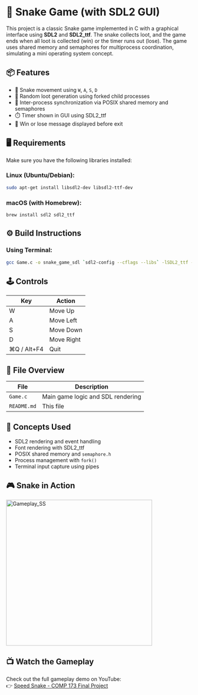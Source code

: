 # 🐍 Snake Game (with SDL2 GUI)

This project is a classic Snake game implemented in C with a graphical interface using **SDL2** and **SDL2_ttf**. The snake collects loot, and the game ends when all loot is collected (win) or the timer runs out (lose). The game uses shared memory and semaphores for multiprocess coordination, simulating a mini operating system concept.

## 📦 Features

- 🐍 Snake movement using `W`, `A`, `S`, `D`
- 🍎 Random loot generation using forked child processes
- 🧠 Inter-process synchronization via POSIX shared memory and semaphores
- ⏱️ Timer shown in GUI using SDL2_ttf
- 🎉 Win or lose message displayed before exit

## 🖥️ Requirements

Make sure you have the following libraries installed:

### Linux (Ubuntu/Debian):

```bash
sudo apt-get install libsdl2-dev libsdl2-ttf-dev
```

### macOS (with Homebrew):

```bash
brew install sdl2 sdl2_ttf
```

## ⚙️ Build Instructions

### Using Terminal:

```bash
gcc Game.c -o snake_game_sdl `sdl2-config --cflags --libs` -lSDL2_ttf -lpthread
```

## 🕹️ Controls

| Key | Action        |
|-----|---------------|
| W   | Move Up       |
| A   | Move Left     |
| S   | Move Down     |
| D   | Move Right    |
| ⌘Q / Alt+F4 | Quit |

## 📁 File Overview

| File           | Description                                      |
|----------------|--------------------------------------------------|
| `Game.c`       | Main game logic and SDL rendering                |
| `README.md`    | This file                                        |

## 🧠 Concepts Used

- SDL2 rendering and event handling
- Font rendering with SDL2_ttf
- POSIX shared memory and `semaphore.h`
- Process management with `fork()`
- Terminal input capture using pipes

## 🎮 Snake in Action

<img width="396" alt="Gameplay_SS" src="https://github.com/user-attachments/assets/f616659f-d236-4ae3-b952-f38f482e15bb" />

## 📺 Watch the Gameplay

Check out the full gameplay demo on YouTube:  
👉 [Speed Snake - COMP 173 Final Project](https://youtu.be/0qFFk3LxZRA)

